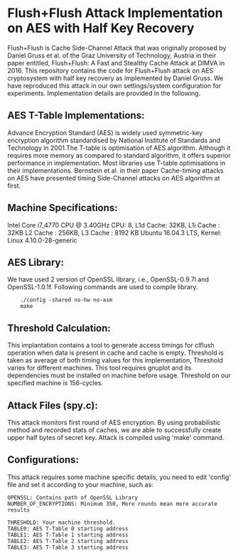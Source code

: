 # Flush+Flush Attack Implementation on AES with Half Key Recovery

Flush+Flush is Cache Side-Channel Attack that was originally proposed by Daniel Gruss et al. of the Graz University of Technology, Austria in their paper entitled, Flush+Flush: A Fast and Stealthy Cache Attack at DIMVA in 2016. This repository contains the code for Flush+Flush attack on AES cryptosystem with half key recovery as implemented by Daniel Gruss. We have reproduced this attack in our own settings/system configuration for experiments. Implementation details are provided in the following.

## AES T-Table Implementations:

Advance Encryption Standard (AES) is widely used symmetric-key encryption algorithm standardised by National Institute of Standards and Technology in 2001.The T-table is optimisation of AES algorithm. Although it requires more memory as compared to standard algorithm, it offers superior performance in implementation. Most libraries use T-table optimisations in their implementations. Bernstein et al. in their paper Cache-timing attacks on AES have presented timing Side-Channel attacks on AES algorithm at first. 

## Machine Specifications:

Intel Core i7_4770 CPU @ 3.40GHz
CPU: 8, L1d Cache: 32KB, L1i Cache : 32KB L2 Cache : 256KB, L3 Cache : 8192 KB
Ubuntu 16.04.3 LTS, Kernel: Linux 4.10.0-28-generic

## AES Library:

We have used 2 version of OpenSSL library, i.e., OpenSSL-0.9.7l and OpenSSL-1.0.1f. Following commands are used to compile library.
	
```
	./config -shared no-hw no-asm
	make
```

## Threshold Calculation:

This implantation contains a tool to generate access timings for clflush operation when data is present in cache and cache is empty. Threshold is taken as average of both timing values for this implementation, Threshold varies for different machines. This tool requires gnuplot and its dependencies must be installed on machine before usage. Threshold on our specified machine is 156-cycles.

## Attack Files (spy.c):
This attack monitors first round of AES encryption. By using probabilistic method and recorded stats of caches, we are able to successfully create upper half bytes of secret key. Attack is compiled using 'make' command.

## Configurations:
This attack requires some machine specific details, you need to edit 'config' file and set it according to your machine, such as:

```
OPENSSL: Contains path of OpenSSL Library
NUMBER_OF_ENCRYPTIONS: Minimum 350, More rounds mean more accurate results 
	
THRESHOLD: Your machine threshold.
TABLE0: AES T-Table 0 starting address
TABLE1: AES T-Table 1 starting address
TABLE2: AES T-Table 2 starting address
TABLE3: AES T-Table 3 starting address
```	


